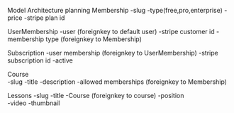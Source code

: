 Model Architecture planning
Membership
        -slug
        -type(free,pro,enterprise)
        -price
        -stripe plan id

UserMembership
        -user  (foreignkey to default user)
        -stripe customer id
        -membership type (foreignkey to Membership)


Subscription
        -user membership     (foreignkey to UserMembership)
        -stripe subscription id 
        -active

Course  
    -slug
    -title
    -description
    -allowed memberships    (foreignkey to Membership)


Lessons
    -slug
    -title
    -Course             (foreignkey to course)
    -position           
    -video
    -thumbnail






